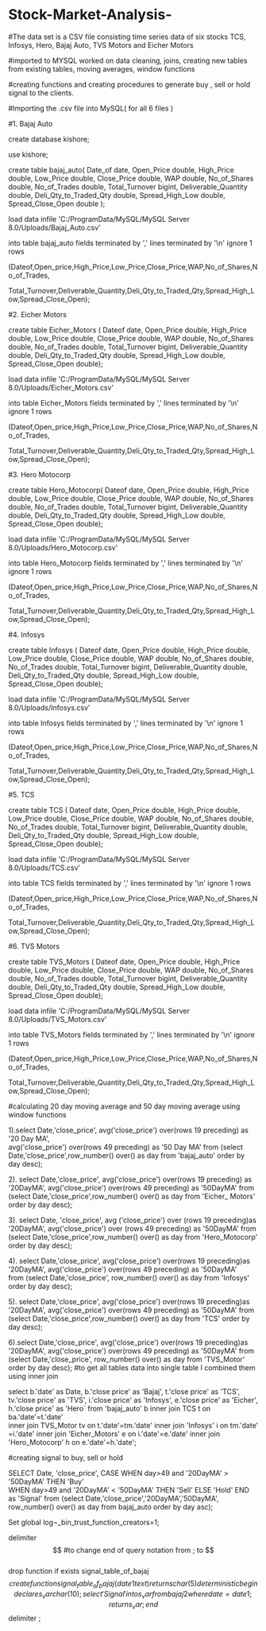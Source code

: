 # Stock-Market-Analysis-

#The data set is a CSV file consisting time series data of six stocks TCS, Infosys, Hero, Bajaj Auto, TVS Motors and Eicher Motors 

#imported to MYSQL worked on data cleaning, joins, creating new tables from existing tables, moving averages, window functions

#creating functions and creating procedures to generate buy , sell or hold signal to the clients.

#Importing the .csv file into MySQL( for all 6 files )

#1. Bajaj Auto

create database kishore;

use kishore;

create table bajaj_auto(
Date_of              date,
Open_Price	double,
High_Price         double,
Low_Price	double,
Close_Price       double,
WAP  double,
No_of_Shares    double,
No_of_Trades     double,
Total_Turnover      bigint,
Deliverable_Quantity    double,
Deli_Qty_to_Traded_Qty   double,
Spread_High_Low double,
Spread_Close_Open     double   );


load data infile 'C:/ProgramData/MySQL/MySQL Server 8.0/Uploads/Bajaj_Auto.csv'

into table bajaj_auto fields terminated by ',' lines terminated by '\n' ignore 1 rows

(Dateof,Open_price,High_Price,Low_Price,Close_Price,WAP,No_of_Shares,No_of_Trades,

Total_Turnover,Deliverable_Quantity,Deli_Qty_to_Traded_Qty,Spread_High_Low,Spread_Close_Open);


#2. Eicher Motors

create table Eicher_Motors
(
Dateof         date,
Open_Price	double,
High_Price       double,
Low_Price	double,
Close_Price    double,
WAP             double,
No_of_Shares  double,
No_of_Trades   double,
Total_Turnover   bigint,
Deliverable_Quantity   double,
Deli_Qty_to_Traded_Qty   double,
Spread_High_Low    double,
Spread_Close_Open   double);

load data infile 'C:/ProgramData/MySQL/MySQL Server 8.0/Uploads/Eicher_Motors.csv'

into table Eicher_Motors fields terminated by ',' lines terminated by '\n' ignore 1 rows

(Dateof,Open_price,High_Price,Low_Price,Close_Price,WAP,No_of_Shares,No_of_Trades,

Total_Turnover,Deliverable_Quantity,Deli_Qty_to_Traded_Qty,Spread_High_Low,Spread_Close_Open);

#3. Hero Motocorp

create table Hero_Motocorp(
Dateof date,
Open_Price	double,
High_Price double,
Low_Price	double,
Close_Price double,
WAP double,
No_of_Shares double,
No_of_Trades double,
Total_Turnover bigint,
Deliverable_Quantity double,
Deli_Qty_to_Traded_Qty double,
Spread_High_Low double,
Spread_Close_Open double);

load data infile 'C:/ProgramData/MySQL/MySQL Server 8.0/Uploads/Hero_Motocorp.csv'

into table Hero_Motocorp fields terminated by ',' lines terminated by '\n' ignore 1 rows

(Dateof,Open_price,High_Price,Low_Price,Close_Price,WAP,No_of_Shares,No_of_Trades,

Total_Turnover,Deliverable_Quantity,Deli_Qty_to_Traded_Qty,Spread_High_Low,Spread_Close_Open);

#4. Infosys

create table Infosys
(
Dateof date,
Open_Price	double,
High_Price double,
Low_Price	double,
Close_Price double,
WAP double,
No_of_Shares double,
No_of_Trades double,
Total_Turnover bigint,
Deliverable_Quantity double,
Deli_Qty_to_Traded_Qty double,
Spread_High_Low double,
Spread_Close_Open double);

load data infile 'C:/ProgramData/MySQL/MySQL Server 8.0/Uploads/Infosys.csv'

into table Infosys fields terminated by ',' lines terminated by '\n' ignore 1 rows

(Dateof,Open_price,High_Price,Low_Price,Close_Price,WAP,No_of_Shares,No_of_Trades,

Total_Turnover,Deliverable_Quantity,Deli_Qty_to_Traded_Qty,Spread_High_Low,Spread_Close_Open);

#5. TCS

create table TCS
(
Dateof date,
Open_Price	double,
High_Price double,
Low_Price	double,
Close_Price double,
WAP double,
No_of_Shares double,
No_of_Trades double,
Total_Turnover bigint,
Deliverable_Quantity double,
Deli_Qty_to_Traded_Qty double,
Spread_High_Low double,
Spread_Close_Open double);

load data infile 'C:/ProgramData/MySQL/MySQL Server 8.0/Uploads/TCS.csv'

into table TCS fields terminated by ',' lines terminated by '\n' ignore 1 rows

(Dateof,Open_price,High_Price,Low_Price,Close_Price,WAP,No_of_Shares,No_of_Trades,

Total_Turnover,Deliverable_Quantity,Deli_Qty_to_Traded_Qty,Spread_High_Low,Spread_Close_Open);

#6. TVS Motors 

create table TVS_Motors
(
Dateof date,
Open_Price	double,
High_Price double,
Low_Price	double,
Close_Price double,
WAP double,
No_of_Shares double,
No_of_Trades double,
Total_Turnover bigint,
Deliverable_Quantity double,
Deli_Qty_to_Traded_Qty double,
Spread_High_Low double,
Spread_Close_Open double);

load data infile 'C:/ProgramData/MySQL/MySQL Server 8.0/Uploads/TVS_Motors.csv'

into table TVS_Motors fields terminated by ',' lines terminated by '\n' ignore 1 rows

(Dateof,Open_price,High_Price,Low_Price,Close_Price,WAP,No_of_Shares,No_of_Trades,

Total_Turnover,Deliverable_Quantity,Deli_Qty_to_Traded_Qty,Spread_High_Low,Spread_Close_Open);


#calculating 20 day moving average and 50 day moving average using window functions


1).select Date,'close_price',
avg('close_price') over(rows 19 preceding) as '20 Day MA',  
avg('close_price') over(rows 49 preceding) as '50 Day MA'
from (select Date,'close_price',row_number() over() as day from 'bajaj_auto' order by day desc);

2). select Date,'close_price',
avg('close_price') over(rows 19 preceding) as '20DayMA',
 avg('close_price') over(rows 49 preceding) as '50DayMA' 
from (select Date,'close_price',row_number() over() as day from 'Eicher_ Motors' order by day desc);

3). select Date, 'close_price',
 avg ('close_price') over (rows 19 preceding)as '20DayMA',
 avg('close_price') over (rows 49 preceding) as '50DayMA'
 from (select Date,'close_price',row_number() over() as day from 'Hero_Motocorp' order by day desc);

4). select Date,'close_price', 
avg('close_price') over(rows 19 preceding)as '20DayMA',
 avg('close_price') over(rows 49 preceding) as '50DayMA'  
from (select Date,'close_price', row_number() over() as day from 'Infosys'  order by day desc);

5). select Date,'close_price', 
avg('close_price') over(rows 19 preceding)as '20DayMA', 
avg('close_price') over(rows 49 preceding) as '50DayMA'
 from (select Date,'close_price',row_number() over() as day from 'TCS' order by day desc);

6).select Date,'close_price', 
avg('close_price') over(rows 19 preceding)as '20DayMA',
 avg('close_price') over(rows 49 preceding) as '50DayMA'
 from (select Date,'close_price', row_number() over() as day from 'TVS_Motor' order by day desc);
 #to get all tables data into single table I combined them using inner join

select b.'date' as Date, b.'close price' as 'Bajaj', t.'close price' as 'TCS', tv.'close price' as 'TVS',
 i.'close price' as 'Infosys', e.'close price' as 'Eicher', h.'close price' as 'Hero`
from 'bajaj_auto' b inner join TCS t on ba.'date'=t.'date'                        
inner join TVS_Motor  tv  on  t.'date'=tm.'date'
inner join 'Infosys' i on  tm.'date'  =i.'date'
inner join 'Eicher_Motors' e on i.'date'=e.'date'
inner join 'Hero_Motocorp' h on e.'date'=h.'date';

#creating signal to buy, sell or hold 

SELECT Date,
'close_price',
CASE
WHEN day>49 and '20DayMA' > '50DayMA' THEN  'Buy'                      
WHEN day>49 and '20DayMA' < '50DayMA' THEN 'Sell'
ELSE 'Hold'
END as 'Signal'
from (select Date,'close_price','20DayMA','50DayMA',
row_number() over() as day from bajaj_auto
order by day asc);


Set global log¬_bin_trust_function_creators=1;
                                                                       

delimiter $$       #to change end of query notation  from ; to $$                                                                    
drop function if exists signal_table_of_bajaj $$                       
create function signal_table_of_bajaj (date1 text)                    
returns char(5) deterministic
begin
declare  s_var char(10);
 select 'Signal' into s_var from bajaj2 where date=date1;
 return s_var;
end $$
delimiter ;



